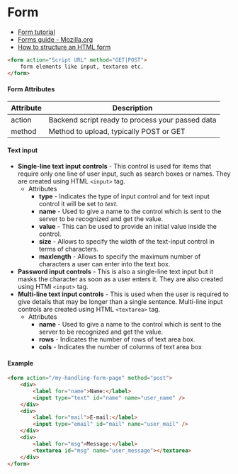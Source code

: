 # Form

- [Form tutorial](http://www.tutorialspoint.com/html/html_forms.htm)
- [Forms guide - Mozilla.org](https://developer.mozilla.org/en-US/docs/Web/Guide/HTML/Forms)
- [How to structure an HTML form](https://developer.mozilla.org/en-US/docs/Web/Guide/HTML/Forms/How_to_structure_an_HTML_form)

```html
<form action="Script URL" method="GET|POST">
    form elements like input, textarea etc.
</form>
```

#### Form Attributes

Attribute | Description
---|---
action | Backend script ready to process your passed data
method | Method to upload, typically POST or GET

#### Text input

- **Single-line text input controls** - This control is used for items that require only one line of user input, such as search boxes or names. They are created using HTML `<input>` tag.
    - Attributes
        - **type** - Indicates the type of input control and for text input control it will be set to *text*.
        - **name** - Used to give a name to the control which is sent to the server to be recognized and get the value.
        - **value** - This can be used to provide an initial value inside the control.
        - **size** - Allows to specify the width of the text-input control in terms of characters.
        - **maxlength** - Allows to specify the maximum number of characters a user can enter into the text box.
- **Password input controls** - This is also a single-line text input but it masks the character as soon as a user enters it. They are also created using HTMl `<input>` tag.
- **Multi-line text input controls** - This is used when the user is required to give details that may be longer than a single sentence. Multi-line input controls are created using HTML `<textarea>` tag.
    - Attributes
        - **name** - Used to give a name to the control which is sent to the server to be recognized and get the value.
        - **rows** - Indicates the number of rows of text area box.
        - **cols** - Indicates the number of columns of text area box
        
#### Example

```html
<form action="/my-handling-form-page" method="post">
    <div>
        <label for="name">Name:</label>
        <input type="text" id="name" name="user_name" />
    </div>
    <div>
        <label for="mail">E-mail:</label>
        <input type="email" id="mail" name="user_mail" />
    </div>
    <div>
        <label for="msg">Message:</label>
        <textarea id="msg" name="user_message"></textarea>
    </div>
</form>
```
